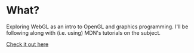 # What?

Exploring WebGL as an intro to OpenGL and graphics programming. I'll be following along with (i.e. using) MDN's tutorials on the subject.

[Check it out here](https://hillmarcus.github.io/webgl/)